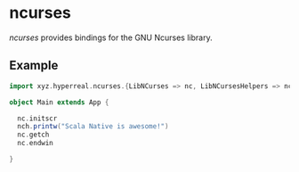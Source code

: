 ncurses
=======

*ncurses* provides bindings for the GNU Ncurses library.

Example
-------

```scala
import xyz.hyperreal.ncurses.{LibNCurses => nc, LibNCursesHelpers => nch}

object Main extends App {

  nc.initscr
  nch.printw("Scala Native is awesome!")
  nc.getch
  nc.endwin

}
```
